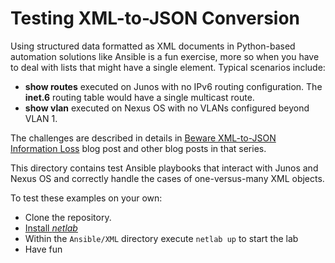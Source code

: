 # Testing XML-to-JSON Conversion

Using structured data formatted as XML documents in Python-based automation solutions like Ansible is a fun exercise, more so when you have to deal with lists that might have a single element. Typical scenarios include:

* **show routes** executed on Junos with no IPv6 routing configuration. The **inet.6** routing table would have a single multicast route.
* **show vlan** executed on Nexus OS with no VLANs configured beyond VLAN 1.

The challenges are described in details in [Beware XML-to-JSON Information Loss](https://blog.ipspace.net/2021/01/beware-xml-json-information-loss.html) blog post and other blog posts in that series.

This directory contains test Ansible playbooks that interact with Junos and Nexus OS and correctly handle the cases of one-versus-many XML objects.

To test these examples on your own:

* Clone the repository.
* [Install *netlab*](https://netsim-tools.readthedocs.io/en/latest/install.html)
* Within the `Ansible/XML` directory execute `netlab up`  to start the lab
* Have fun
